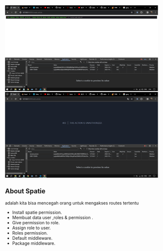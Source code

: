 ![alt text](https://github.com/ZakiAnshari/Laravel-SPATIE/blob/main/public/1.png?raw=true)
![alt text](https://github.com/ZakiAnshari/Laravel-SPATIE/blob/main/public/2.png?raw=true)

## About Spatie  
adalah kita bisa mencegah orang untuk mengakses routes tertentu 

- Install spatie permission.
- Membuat data user ,roles & permission .
- Give permission to role.
- Assign role to user.
- Roles permission.
- Default middleware.
- Package middleware.
